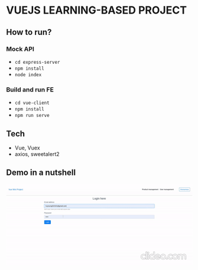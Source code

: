# VUEJS LEARNING-BASED PROJECT

## How to run?

### Mock API
- `cd express-server`
- `npm install`
- `node index`

### Build and run FE
- `cd vue-client`
- `npm install`
- `npm run serve`

## Tech
- Vue, Vuex
- axios, sweetalert2

## Demo in a nutshell
![Demo](./demo.gif)


